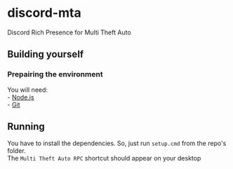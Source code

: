 # discord-mta

Discord Rich Presence for Multi Theft Auto

## Building yourself

### Prepairing the environment
You will need: <br />
    - [Node.js](http://nodejs.org/en/download)<br />
    - [Git](https://git-scm.com/download/win)
## Running
You have to install the dependencies. So, just run `setup.cmd` from the repo's folder.<br>
The `Multi Theft Auto RPC` shortcut should appear on your desktop
